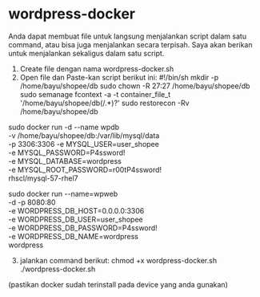 # wordpress-docker

Anda dapat membuat file untuk langsung menjalankan script dalam satu command, atau bisa juga menjalankan secara terpisah. Saya akan berikan untuk menjalankan sekaligus dalam satu script.
1. Create file dengan nama wordpress-docker.sh
2. Open file dan Paste-kan script berikut ini:
#!/bin/sh
mkdir -p /home/bayu/shopee/db
sudo chown -R 27:27 /home/bayu/shopee/db
sudo semanage fcontext -a -t container_file_t '/home/bayu/shopee/db(/.*)?'
sudo restorecon -Rv /home/bayu/shopee/db

sudo docker run -d --name wpdb \
    -v /home/bayu/shopee/db:/var/lib/mysql/data \
    -p 3306:3306
    -e MYSQL_USER=user_shopee \
    -e MYSQL_PASSWORD=P4ssword! \
    -e MYSQL_DATABASE=wordpress \
    -e MYSQL_ROOT_PASSWORD=r00tP4ssword! \
    rhscl/mysql-57-rhel7

sudo docker run --name=wpweb \
-d -p 8080:80 \
-e WORDPRESS_DB_HOST=0.0.0.0:3306 \
-e WORDPRESS_DB_USER=user_shopee \
-e WORDPRESS_DB_PASSWORD=P4ssword! \
-e WORDPRESS_DB_NAME=wordpress \
wordpress

3. jalankan command berikut:
chmod +x  wordpress-docker.sh
./wordpress-docker.sh

(pastikan docker sudah terinstall pada device yang anda gunakan)

